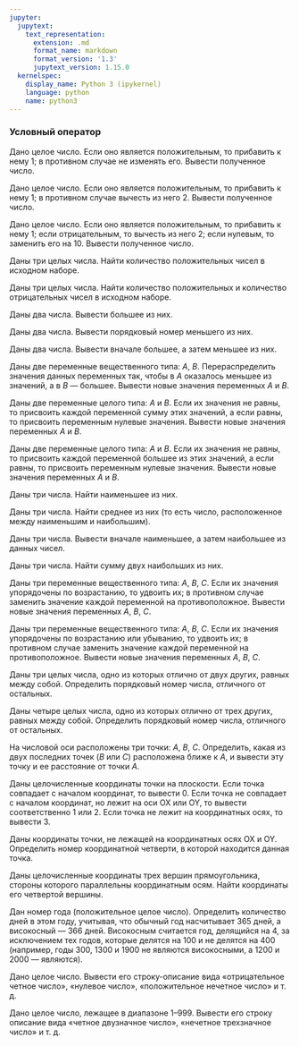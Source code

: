 ```yaml
---
jupyter:
  jupytext:
    text_representation:
      extension: .md
      format_name: markdown
      format_version: '1.3'
      jupytext_version: 1.15.0
  kernelspec:
    display_name: Python 3 (ipykernel)
    language: python
    name: python3
---
```


### Условный оператор


Дано целое число.
Если оно является положительным, то прибавить к нему 1;
в противном случае не изменять его.
Вывести полученное число.


Дано целое число.
Если оно является положительным, то прибавить к нему 1;
в противном случае вычесть из него 2.
Вывести полученное число.


Дано целое число.
Если оно является положительным, то прибавить к нему 1;
если отрицательным, то вычесть из него 2; если нулевым, то заменить его на 10.
Вывести полученное число.


Даны три целых числа.
Найти количество положительных чисел в исходном наборе.


Даны три целых числа.
Найти количество положительных и количество отрицательных
чисел в исходном наборе.


Даны два числа.
Вывести большее из них.


Даны два числа.
Вывести порядковый номер меньшего из них.


Даны два числа.
Вывести вначале большее, а затем меньшее из них.


Даны две переменные вещественного типа: $A$, $B$.
Перераспределить значения данных переменных так,
чтобы в $A$ оказалось меньшее из значений, а в $B$ — большее.
Вывести новые значения переменных $A$ и $B$.


Даны две переменные целого типа: $A$ и $B$.
Если их значения не равны, то присвоить каждой переменной сумму этих
значений, а если равны, то приcвоить переменным нулевые значения.
Вывести новые значения переменных $A$ и $B$.


Даны две переменные целого типа: $A$ и $B$.
Если их значения не равны, то присвоить каждой переменной большее из этих
значений, а если равны, то присвоить переменным нулевые значения.
Вывести новые значения переменных $A$ и $B$.


Даны три числа.
Найти наименьшее из них.


Даны три числа.
Найти среднее из них
(то есть число, расположенное между наименьшим и наибольшим).


Даны три числа.
Вывести вначале наименьшее, а затем наибольшее из данных чисел.


Даны три числа.
Найти сумму двух наибольших из них.


Даны три переменные вещественного типа: $A$, $B$, $C$.
Если их значения упорядочены по возрастанию, то удвоить их;
в противном случае заменить значение каждой переменной на противоположное.
Вывести новые значения переменных $A$, $B$, $C$.


Даны три переменные вещественного типа: $A$, $B$, $C$.
Если их значения упорядочены по возрастанию или убыванию, то удвоить их;
в противном случае заменить значение каждой переменной на противоположное.
Вывести новые значения переменных $A$, $B$, $C$.


Даны три целых числа, одно из которых отлично от двух других,
равных между собой.
Определить порядковый номер числа, отличного от остальных.


Даны четыре целых числа, одно из которых отлично от трех других,
равных между собой.
Определить порядковый номер числа, отличного от остальных.


На числовой оси расположены три точки: $A$, $B$, $C$.
Определить, какая из двух последних точек ($B$ или $C$) расположена ближе к $A$,
и вывести эту точку и ее расстояние от точки $A$.


Даны целочисленные координаты точки на плоскости.
Если точка совпадает с началом координат, то вывести 0.
Если точка не совпадает с началом координат, но лежит на оси OX или OY,
то вывести соответственно 1 или 2.
Если точка не лежит на координатных осях, то вывести 3.


Даны координаты точки, не лежащей на координатных осях OX и OY.
Определить номер координатной четверти, в которой находится данная точка.


Даны целочисленные координаты трех вершин прямоугольника,
стороны которого параллельны координатным осям.
Найти координаты его четвертой вершины.


Дан номер года (положительное целое число).
Определить количество дней в этом году, учитывая, что обычный год насчитывает
365 дней, а високосный — 366 дней.
Високосным считается год, делящийся на 4, за исключением тех годов, которые
делятся на 100 и не делятся на 400 (например, годы 300, 1300 и 1900
не являются високосными, а 1200 и 2000 — являются).


Дано целое число.
Вывести его строку-описание вида «отрицательное четное число»,
«нулевое число», «положительное нечетное число» и т. д.


Дано целое число, лежащее в диапазоне 1–999.
Вывести его строку описание вида «четное двузначное число»,
«нечетное трехзначное число» и т. д.
